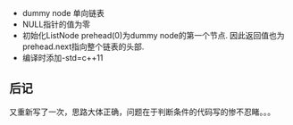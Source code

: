 * dummy node 单向链表
* NULL指针的值为零
* 初始化ListNode prehead(0)为dummy node的第一个节点. 因此返回值也为prehead.next指向整个链表的头部.
* 编译时添加-std=c++11

## 后记
又重新写了一次，思路大体正确，问题在于判断条件的代码写的惨不忍睹。。。

